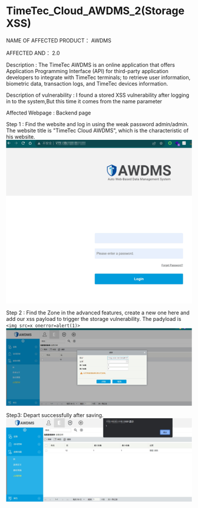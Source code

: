 # TimeTec_Cloud_AWDMS_2(Storage XSS)

NAME OF AFFECTED PRODUCT： AWDMS

AFFECTED AND： 2.0

Description : The TimeTec AWDMS is an online application that offers Application Programming Interface (API) for third-party application developers to integrate with TimeTec terminals; to retrieve user information, biometric data, transaction logs, and TimeTec devices information.



Description of vulnerability : I found a stored XSS vulnerability after logging in to the system,But this time it comes from the name parameter


Affected Webpage : Backend page


Step 1 : Find the website and log in using the weak password admin/admin.
The website title is "TimeTec Cloud AWDMS", which is the characteristic of his website.
![img.png](1.png)

Step 2 : Find the Zone in the advanced features, create a new one here and add our xss payload to trigger the storage vulnerability.
The padyload is `<img src=x onerror=alert(1)>`
![img.png](2.png)

Step3: Depart successfully after saving.
![img.png](3.png)




